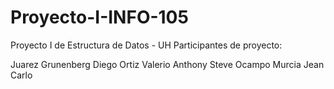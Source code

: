 # Proyecto-I-INFO-105
Proyecto I de Estructura de Datos - UH
Participantes de proyecto:

Juarez Grunenberg Diego
Ortiz Valerio Anthony Steve
Ocampo Murcia Jean Carlo
